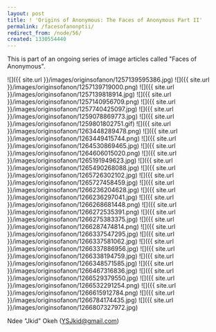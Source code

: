 ```yaml
---
layout: post
title: ! 'Origins of Anonymous: The Faces of Anonymous Part II'
permalink: /facesofanonptii/
redirect_from: /node/56/
created: 1330554440
---
```

This is part of an ongoing series of image articles called "Faces of Anonymous".

![]({{ site.url }}/images/originsofanon/1257139595386.jpg)
![]({{ site.url }}/images/originsofanon/1257139719000.png)
![]({{ site.url }}/images/originsofanon/1257139818914.jpg)
![]({{ site.url }}/images/originsofanon/1257140956709.png)
![]({{ site.url }}/images/originsofanon/1257740425097.jpg)
![]({{ site.url }}/images/originsofanon/1259078869773.jpg)
![]({{ site.url }}/images/originsofanon/1259801802751.gif)
![]({{ site.url }}/images/originsofanon/1263448289478.png)
![]({{ site.url }}/images/originsofanon/1263449415744.png)
![]({{ site.url }}/images/originsofanon/1264530869465.jpg)
![]({{ site.url }}/images/originsofanon/1264606015020.png)
![]({{ site.url }}/images/originsofanon/1265191949623.jpg)
![]({{ site.url }}/images/originsofanon/1265490268088.jpg)
![]({{ site.url }}/images/originsofanon/1265726302102.jpg)
![]({{ site.url }}/images/originsofanon/1265727458459.jpg)
![]({{ site.url }}/images/originsofanon/1266236204628.jpg)
![]({{ site.url }}/images/originsofanon/1266236297041.jpg)
![]({{ site.url }}/images/originsofanon/1266268681448.png)
![]({{ site.url }}/images/originsofanon/1266272535391.png)
![]({{ site.url }}/images/originsofanon/1266275383375.jpg)
![]({{ site.url }}/images/originsofanon/1266287474814.png)
![]({{ site.url }}/images/originsofanon/1266337547295.jpg)
![]({{ site.url }}/images/originsofanon/1266337581062.jpg)
![]({{ site.url }}/images/originsofanon/1266337886956.jpg)
![]({{ site.url }}/images/originsofanon/1266338194759.jpg)
![]({{ site.url }}/images/originsofanon/1266348571585.jpg)
![]({{ site.url }}/images/originsofanon/1266467316836.jpg)
![]({{ site.url }}/images/originsofanon/1266529379550.jpg)
![]({{ site.url }}/images/originsofanon/1266532291254.png)
![]({{ site.url }}/images/originsofanon/1266615912784.png)
![]({{ site.url }}/images/originsofanon/1266784174435.jpg)
![]({{ site.url }}/images/originsofanon/1266807327972.jpg)

Ndee "Jkid" Okeh (YSJkid@gmail.com)
